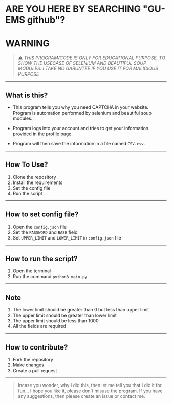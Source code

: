 
# ARE YOU HERE BY SEARCHING "GU-EMS github"?

# WARNING

> ⚠️ _THIS PROGRAM/CODE IS ONLY FOR EDUCATIONAL PURPOSE, TO SHOW THE USECASE OF SELENIUM AND BEAUTIFUL SOUP MODULES. I TAKE NO GARUNTEE IF YOU USE IT FOR MALICIOUS PURPOSE_

---

## What is this?

- This program tells you why you need CAPTCHA in your website. Program is automation performed by selenium and beautiful soup modules.

- Program logs into your account and tries to get your information provided in the profile page.

- Program will then save the information in a file named `CSV.csv`.

---

## How To Use?

1. Clone the repository
2. Install the requirements
3. Set the config file
4. Run the script

---

## How to set config file?

1. Open the `config.json` file
2. Set the `PASSWORD` and `BASE` field
3. Set `UPPER_LIMIT` and `LOWER_LIMIT` in `config.json` file

---

## How to run the script?

1. Open the terminal
2. Run the command `python3 main.py`

---

## Note

1. The lower limit should be greater than 0 but less than upper limit
2. The upper limit should be greater than lower limit
3. The upper limit should be less than 1000
4. All the fields are required

---

## How to contribute?

1. Fork the repository
2. Make changes
3. Create a pull request

---

> Incase you wonder, why I did this, then let me tell you that I did it for fun... I hope you like it, please don't misuse the program. If you have any suggestions, then please create an issue or contact me.
